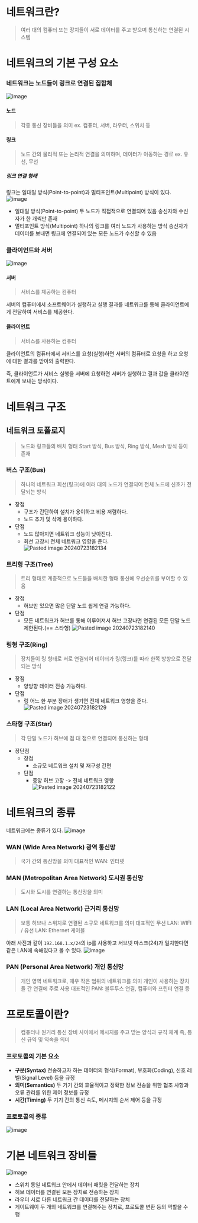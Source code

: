 # 네트워크란?
> 여러 대의 컴퓨터 또는 장치들이 서로 데이터를 주고 받으며 통신하는 연결된 시스템
# 네트워크의 기본 구성 요소
### 네트워크는 노드들이 링크로 연결된 집합체
![image](https://github.com/user-attachments/assets/3708e5e7-f622-42ef-ba1f-952a627f3e31)
#### 노드
> 각종 통신 장비들을 의미
> ex. 컴퓨터, 서버, 라우터, 스위치 등
#### 링크
> 노드 간의 물리적 또는 논리적 연결을 의미하며, 데이터가 이동하는 경로
> ex. 유선, 무선

##### 링크 연결 형태
링크는 일대일 방식(Point-to-point)과 멀티포인트(Multipoint) 방식이 있다.
![image](https://github.com/user-attachments/assets/a1038b01-ff7e-49c9-ace5-4360cdcc8207)

- 일대일 방식(Point-to-point)
	두 노드가 직접적으로 연결되어 있음
	송신자와 수신자가 한 개씩만 존재
- 멀티포인트 방식(Multipoint)
	하나의 링크를 여러 노드가 사용하는 방식
	송신자가 데이터를 보내면 링크에 연결되어 있는 모든 노드가 수신할 수 있음 

### 클라이언트와 서버
![image](https://github.com/user-attachments/assets/f22d4a17-4a2e-43d9-b3d6-ca4050da1d77)
#### 서버
> 서비스를 제공하는 컴퓨터

서버의 컴퓨터에서 소프트웨어가 실행하고 실행 결과를 네트워크를 통해 클라이언트에게 전달하여 서비스를 제공한다.
#### 클라이언트
> 서비스를 사용하는 컴퓨터

클라이언트의 컴퓨터에서 서비스를 요청(실행)하면 서버의 컴퓨터로 요청을 하고 요청에 대한 결과를 받아와 출력한다.

즉, 클라이언트가 서비스 실행을 서버에 요청하면 서버가 실행하고 결과 값을 클라이언트에게 보내는 방식이다.

# 네트워크 구조
## 네트워크 토폴로지
> 노드와 링크들의 배치 형태
> Start 방식, Bus 방식, Ring 방식, Mesh 방식 등이 존재

### 버스 구조(Bus)
> 하나의 네트워크 회선(링크)에 여러 대의 노드가 연결되어 전체 노드에 신호가 전달되는 방식
- 장점
	- 구조가 간단하여 설치가 용이하고 비용 저렴하다.
	- 노드 추가 및 삭제 용이하다.
- 단점
	- 노드 많아지면 네트워크 성능이 낮아진다.
	- 회선 고장시 전체 네트워크 영향을 준다.
![Pasted image 20240723182134](https://github.com/user-attachments/assets/cb33f4f1-3c64-404e-b293-d81c8bc822ce)
	
### 트리형 구조(Tree)
> 트리 형태로 계층적으로 노드들을 배치한 형태
> 통신에 우선순위를 부여할 수 있음

- 장점
	- 허브만 있으면 많은 단말 노드 쉽게 연결 가능하다.
- 단점
	- 모든 네트워크가 허브를 통해 이루어져서 허브 고장나면 연결된 모든 단말 노드 제한된다.(== 스타형)
![Pasted image 20240723182140](https://github.com/user-attachments/assets/82ce488a-f732-4052-b243-1128421ab406)
### 링형 구조(Ring)
> 장치들이 링 형태로 서로 연결되어 데이터가 링(링크)를 따라 한쪽 방향으로 전달되는 방식
- 장점
	- 양방향 데이터 전송 가능하다.
- 단점
	- 링 어느 한 부분 장애가 생기면 전체 네트워크 영향을 준다. 
![Pasted image 20240723182129](https://github.com/user-attachments/assets/2fd28fc4-3ac6-40b1-8400-e977d272ddd7)
### 스타형 구조(Star)
> 각 단말 노드가 허브에 점 대 점으로 연결되어 통신하는 형태
- 장단점
	- 장점
		- 소규모 네트워크 설치 및 재구성 간편
	- 단점
		- 중앙 허브 고장 -> 전체 네트워크 영향
![Pasted image 20240723182122](https://github.com/user-attachments/assets/0f782972-a1d8-4943-82fc-713de4835e76)
# 네트워크의 종류
네트워크에는 종류가 있다.
![image](https://github.com/user-attachments/assets/43a8b510-cb72-46ee-a3c3-a56f0d86b3c3)

### WAN (Wide Area Network) 광역 통신망
> 국가 간의 통신망을 의미
> 대표적인 WAN: 인터넷
### MAN (Metropolitan Area Network) 도시권 통신망
> 도시와 도시를 연결하는 통신망을 의미
### LAN (Local Area Network) 근거리 통신망
> 보통 허브나 스위치로 연결된 소규모 네트워크를 의미
> 대표적인 무선 LAN: WIFI / 유선 LAN: Ethernet 케이블

아래 사진과 같이 `192.168.1.x/24`의 ip를 사용하고 서브넷 마스크(24)가 일치한다면 같은 LAN에 속해있다고 볼 수 있다.
![image](https://github.com/user-attachments/assets/ea2ef1a9-8195-4c86-91ae-26def52684a1)
### PAN (Personal Area Network) 개인 통신망
> 개인 영역 네트워크로, 매우 작은 범위의 네트워크를 의미
> 개인이 사용하는 장치들 간 연결에 주로 사용
> 대표적인 PAN: 블루투스 연결, 컴퓨터와 프린터 연결 등
# 프로토콜이란?
> 컴퓨터나 원거리 통신 장비 사이에서 메시지를 주고 받는 양식과 규칙 체계
> 즉, 통신 규약 및 약속을 의미

### 프로토콜의 기본 요소
- **구문(Syntax)**
	전송하고자 하는 데이터의 형식(Format), 부호화(Coding), 신호 레벨(Signal Level) 등을 규정
- **의미(Semantics)**
	두 기기 간의 효율적이고 정확한 정보 전송을 위한 협조 사항과 오류 관리를 위한 제어 정보를 규정
- **시간(Timing)** 
	두 기기 간의 통신 속도, 메시지의 순서 제어 등을 규정
### 프로토콜의 종류
![image](https://github.com/user-attachments/assets/02bc786a-3510-4401-8aa4-8c0a5edc4e4f)
# 기본 네트워크 장비들
![image](https://github.com/user-attachments/assets/3180c5ba-5e35-46b0-93c8-03b6308704a6)
- 스위치
	동일 네트워크 안에서 데이터 패킷을 전달하는 장치
- 허브
	데이터를 연결된 모든 장치로 전송하는 장치
- 라우터
	서로 다른 네트워크 간 데이터를 전달하는 장치
- 게이트웨이
	두 개의 네트워크를 연결해주는 장치로, 프로토콜 변환 등의 역할을 수행
